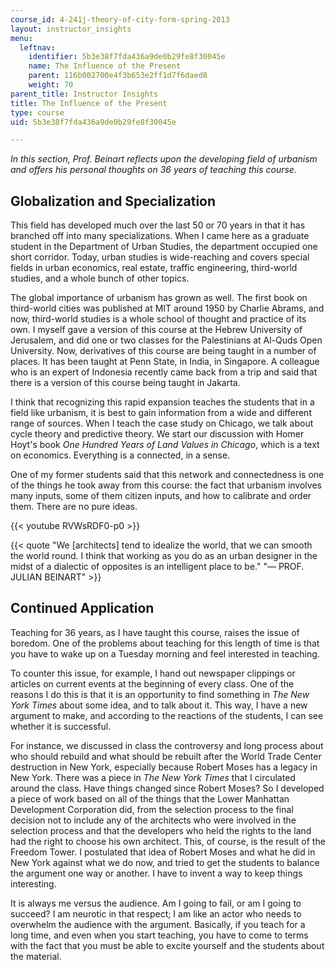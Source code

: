 ```yaml
---
course_id: 4-241j-theory-of-city-form-spring-2013
layout: instructor_insights
menu:
  leftnav:
    identifier: 5b3e38f7fda436a9de0b29fe8f30045e
    name: The Influence of the Present
    parent: 116b002700e4f3b653e2ff1d7f6daed8
    weight: 70
parent_title: Instructor Insights
title: The Influence of the Present
type: course
uid: 5b3e38f7fda436a9de0b29fe8f30045e

---
```


_In this section, Prof. Beinart reflects upon the developing field of urbanism and offers his personal thoughts on 36 years of teaching this course._

Globalization and Specialization
--------------------------------

This field has developed much over the last 50 or 70 years in that it has branched off into many specializations. When I came here as a graduate student in the Department of Urban Studies, the department occupied one short corridor. Today, urban studies is wide-reaching and covers special fields in urban economics, real estate, traffic engineering, third-world studies, and a whole bunch of other topics.

The global importance of urbanism has grown as well. The first book on third-world cities was published at MIT around 1950 by Charlie Abrams, and now, third-world studies is a whole school of thought and practice of its own. I myself gave a version of this course at the Hebrew University of Jerusalem, and did one or two classes for the Palestinians at Al-Quds Open University. Now, derivatives of this course are being taught in a number of places. It has been taught at Penn State, in India, in Singapore. A colleague who is an expert of Indonesia recently came back from a trip and said that there is a version of this course being taught in Jakarta.

I think that recognizing this rapid expansion teaches the students that in a field like urbanism, it is best to gain information from a wide and different range of sources. When I teach the case study on Chicago, we talk about cycle theory and predictive theory. We start our discussion with Homer Hoyt's book _One Hundred Years of Land Values in Chicago_, which is a text on economics. Everything is a connected, in a sense.

One of my former students said that this network and connectedness is one of the things he took away from this course: the fact that urbanism involves many inputs, some of them citizen inputs, and how to calibrate and order them. There are no pure ideas.

{{< youtube RVWsRDF0-p0 >}}

{{< quote "We [architects] tend to idealize the world, that we can smooth the world round. I think that working as you do as an urban designer in the midst of a dialectic of opposites is an intelligent place to be." "— PROF. JULIAN BEINART" >}}

Continued Application
---------------------

Teaching for 36 years, as I have taught this course, raises the issue of boredom. One of the problems about teaching for this length of time is that you have to wake up on a Tuesday morning and feel interested in teaching.

To counter this issue, for example, I hand out newspaper clippings or articles on current events at the beginning of every class. One of the reasons I do this is that it is an opportunity to find something in _The New York Times_ about some idea, and to talk about it. This way, I have a new argument to make, and according to the reactions of the students, I can see whether it is successful.

For instance, we discussed in class the controversy and long process about who should rebuild and what should be rebuilt after the World Trade Center destruction in New York, especially because Robert Moses has a legacy in New York. There was a piece in _The New York Times_ that I circulated around the class. Have things changed since Robert Moses? So I developed a piece of work based on all of the things that the Lower Manhattan Development Corporation did, from the selection process to the final decision not to include any of the architects who were involved in the selection process and that the developers who held the rights to the land had the right to choose his own architect. This, of course, is the result of the Freedom Tower. I postulated that idea of Robert Moses and what he did in New York against what we do now, and tried to get the students to balance the argument one way or another. I have to invent a way to keep things interesting.

It is always me versus the audience. Am I going to fail, or am I going to succeed? I am neurotic in that respect; I am like an actor who needs to overwhelm the audience with the argument. Basically, if you teach for a long time, and even when you start teaching, you have to come to terms with the fact that you must be able to excite yourself and the students about the material.